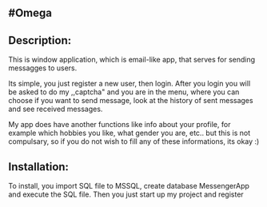 #Omega
--
Description:
--
This is window application, which is email-like app, that serves for sending messagges to users.

Its simple, you just register a new user, then login. After you login you will be asked to do my ,,captcha" and you are in the menu, where 
you can choose if you want to send message, look at the history of sent messages and see received messages.

My app does have another functions like info about your profile, for example which hobbies you like, what gender you are, etc.. but this is not compulsary,
so if you do not wish to fill any of these informations, its okay :)

Installation:
--
To install, you import SQL file to MSSQL, create database MessengerApp and execute the SQL file. Then you just start up my project and register
